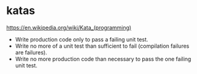 # katas

https://en.wikipedia.org/wiki/Kata_(programming)

- Write production code only to pass a failing unit test.
- Write no more of a unit test than sufficient to fail (compilation failures are failures).
- Write no more production code than necessary to pass the one failing unit test.